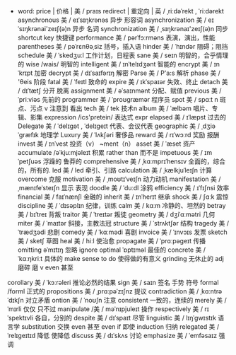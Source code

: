 * word:
price | 价格 | 美 / praɪs
redirect | 重定向 | 英 / ˌriːdəˈrekt , ˈriːdərekt
asynchronous 美 / eɪˈsɪŋkrənəs 异步 形容词
asynchronization 美 / eɪˈsɪŋkrənai'zeɪʃ(ə)n 异步 名词
synchronization 美 / ˌsɪŋkrənaɪ'zeɪʃ(ə)n 同步
shortcut key 快捷键
performance 美 / pərˈfɔːrməns 表演，演出，性能
parentheses 美 / pəˈrɛnθəˌsiz 括号，插入语
hinder 美 / ˈhɪndər 阻碍；阻挡
schedule 美 / ˈskedʒuːl 工作计划，日程表
sane 美 / seɪn 明智的，合乎情理的 wise /wais/ 明智的 intelligent 美 / ɪnˈtelɪdʒənt 智能的
encrypt 美 / ɪnˈkrɪpt 加密
decrypt 美 / dɪˈsaɪfərɪŋ 解密
Parse 美 / P'a:s 解析
phase 美 / 'θeis 阶段
fatal 美 / ˈfeɪtl 致命的
expire 美 / ɪkˈspaɪər 失效、终止
detach 美 / dɪˈtætʃ 分开 脱离
assignment 美 / əˈsaɪnmənt 分配、赋值
previous 美 / ˈpriːviəs 先前的
programmer 美 / ˈproʊɡræmər 程序员
spot 美 / spɑːt  n 斑点、污点  v 注意到 看出
tech 美 / tek 技术n
album 美 / ˈælbəm 唱片、专辑、影集
expression /ics'pretein/ 表达式 expr
elapsed 美 / ɪˈlæpst 过去的
Delegate 美 / ˈdelɪɡət , ˈdelɪɡeɪt 代表、会议代表
geographic 美 / ˌdʒiəˈgræfɪk 地理学
Luxury 美 / ˈlʌkʃəri 奢侈品
reward 美 / rɪˈwɔːrd 奖励 报酬
invest 美 / ɪnˈvest 投资（v） ~ment（n）
asset 美 / ˈæset 资产
accumulate  /əˈkjuːmjəleɪt  积累
rather than 而不是
impetuous 美 / ɪmˈpetʃuəs 浮躁的 鲁莽的
comprehensive 美 / ˌkɑːmprɪˈhensɪv 全面的，综合的，所有的.
led 美 / led 牵引、引路
calculation 美 / ˌkælkjuˈleɪʃn 计算
overcome 克服
motivation 美 / ˌmoʊtɪˈveɪʃn 动力动机
manifestation 美 / ˌmænɪfeˈsteɪʃn 显示 表现
doodle 美 / ˈduːdl 涂鸦
efficiency 美 / ɪˈfɪʃnsi 效率
financial  美 / faɪˈnænʃl 金融的
inherit 美 / ɪnˈherɪt 继承
shock 美 / ʃɑːk 震惊
discipline 美 / ˈdɪsəplɪn 纪律，训练
calm 美 / kɑːm 冷静的、坦然的
betray 美 / bɪˈtreɪ 背叛
traitor 美 / ˈtreɪtər 叛徒
geometry 美 / dʒiˈɑːmətri 几何
miter 美 / ˈmaɪtər 斜接，主教法冠
structure 美 / ˈstrʌktʃər 结构
tragedy 美 / ˈtrædʒədi 悲剧
comedy 美 / ˈkɑːmədi 喜剧
invoice 美 / ˈɪnvɔɪs 发票
sketch 美 / sketʃ 草图 
heal 美 / hiːl 使治愈
propagate 美 / ˈprɑːpəɡeɪt 传播
omitting əˈmɪtɪŋ  忽略   ignore
optimal ˈɒptɪməl 最佳的
concrete 美 / ˈkɑːŋkriːt 具体的
make sense to do 使得做的有意义
grinding  无休止的 adj    磨碎 磨 v
even 甚至

corollary 美 / ˈkɔːrəleri 推论必然的结果
sign 美 / saɪn  签名 手势 符号
formal /forml 正式的
propositions 美 / ˌprɑːpəˈzɪʃnz 提议
contradiction 美 / ˌkɑːntrəˈdɪkʃn 对立矛盾
ontion 美 / ˈnoʊʃn 注意
consistent 一致的，连续的
merely 美 / ˈmɪrli 仅仅 只不过
manipulate /美 / məˈnɪpjuleɪt 操作
respectively 美 / rɪˈspektɪvli 各自，分别的
despite 美 / dɪˈspaɪt 尽管
linguistic 美 / lɪŋˈɡwɪstɪk 语言学
substitution  交换
even 甚至  even if 即使
induction 归纳
relegated 美 / ˈrelɪɡeɪtɪd 降低 使降低 
discuss 美 / dɪˈskʌs  讨论
emphasize 美 / ˈemfəsaɪz 强调